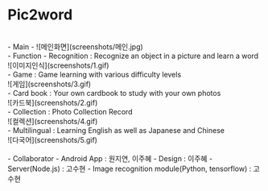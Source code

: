 # Pic2word
<br>
- Main
  - ![메인화면](screenshots/메인.jpg)
<br>
- Function
  - Recognition : Recognize an object in a picture and learn a word<br>
  ![이미지인식](screenshots/1.gif)<br>
  - Game : Game learning with various difficulty levels<br>
  ![게임](screenshots/3.gif)<br>
  - Card book : Your own cardbook to study with your own photos<br>
  ![카드북](screenshots/2.gif)<br>
  - Collection : Photo Collection Record<br>
  ![컬렉션](screenshots/4.gif)<br>
  - Multilingual : Learning English as well as Japanese and Chinese<br>
  ![다국어](screenshots/5.gif)<br>
  <br>
- Collaborator
  - Android App : 원지연, 이주혜
  - Design : 이주혜
  - Server(Node.js) : 고수현
  - Image recognition module(Python, tensorflow) : 고수현
